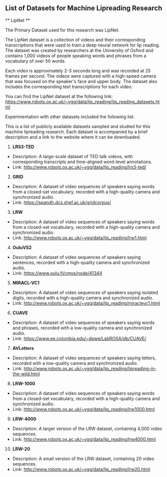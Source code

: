 ## List of Datasets for Machine Lipreading Research

** LipNet **

The Primary Dataset used for this research was LipNet.  

The LipNet dataset is a collection of videos and their corresponding transcriptions that were used to train a deep neural network for lip reading. 
The dataset was created by researchers at the University of Oxford and contains 1,000 videos of people speaking words and phrases from a vocabulary 
of over 50 words.

Each video is approximately 2-3 seconds long and was recorded at 25 frames per second. The videos were captured with a high-speed camera that was 
focused on the speaker's face and upper body. The dataset also includes the corresponding text transcriptions for each video.

You can find the LipNet dataset at the following link:
https://www.robots.ox.ac.uk/~vgg/data/lip_reading/lip_reading_datasets.html


Experimentation with other datasets included the following list.

This is a list of publicly available datasets sampled and studied for this machine lipreading research. 
Each dataset is accompanied by a brief description and a link to the website where it can be downloaded.

1. **LRS3-TED**
- Description: A large-scale dataset of TED talk videos, with corresponding transcripts and time-aligned word-level annotations.
- Link: http://www.robots.ox.ac.uk/~vgg/data/lip_reading/lrs3-ted/

2. **GRID**
- Description: A dataset of video sequences of speakers saying words from a closed-set vocabulary, recorded with a high-quality camera and synchronized audio.
- Link: https://spandh.dcs.shef.ac.uk/gridcorpus/

3. **LRW**
- Description: A dataset of video sequences of speakers saying words from a closed-set vocabulary, recorded with a high-quality camera and synchronized audio.
- Link: http://www.robots.ox.ac.uk/~vgg/data/lip_reading/lrw1.html

4. **OuluVS2**
- Description: A dataset of video sequences of speakers saying sentences, recorded with a high-quality camera and synchronized audio.
- Link: https://www.oulu.fi/cmvs/node/41344

5. **MIRACL-VC1**
- Description: A dataset of video sequences of speakers saying isolated digits, recorded with a high-quality camera and synchronized audio.
- Link: http://www.robots.ox.ac.uk/~vgg/data/lip_reading/miraclevc1.html

6. **CUAVE**
- Description: A dataset of video sequences of speakers saying words and phrases, recorded with a low-quality camera and synchronized audio.
- Link: https://www.ee.columbia.edu/~dpwe/LabROSA/db/CUAVE/

7. **AVLetters**
- Description: A dataset of video sequences of speakers saying letters, recorded with a low-quality camera and synchronized audio.
- Link: http://www.robots.ox.ac.uk/~vgg/data/lip_reading/lipreading-in-the-wild.html

8. **LRW-1000**
- Description: A dataset of video sequences of speakers saying words from a closed-set vocabulary, recorded with a high-quality camera and synchronized audio.
- Link: http://www.robots.ox.ac.uk/~vgg/data/lip_reading/lrw1000.html

9. **LRW-4000**
- Description: A larger version of the LRW dataset, containing 4,000 video sequences.
- Link: http://www.robots.ox.ac.uk/~vgg/data/lip_reading/lrw4000.html

10. **LRW-20**
- Description: A small version of the LRW dataset, containing 20 video sequences.
- Link: http://www.robots.ox.ac.uk/~vgg/data/lip_reading/lrw20.html
